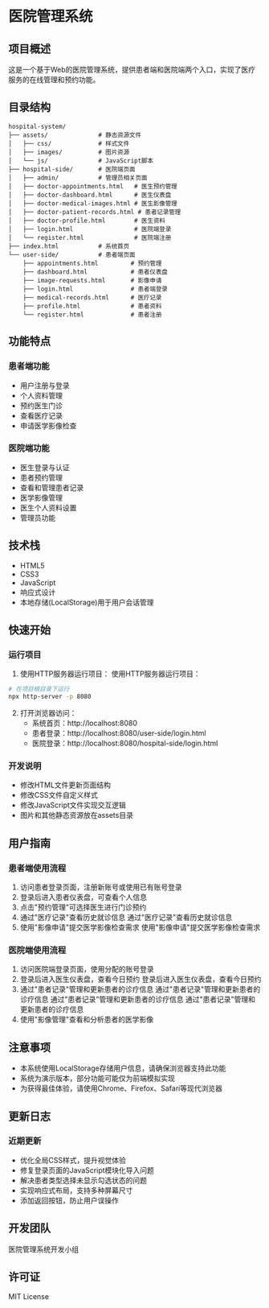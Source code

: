 # 医院管理系统

## 项目概述
这是一个基于Web的医院管理系统，提供患者端和医院端两个入口，实现了医疗服务的在线管理和预约功能。

## 目录结构

```
hospital-system/
├── assets/              # 静态资源文件
│   ├── css/             # 样式文件
│   ├── images/          # 图片资源
│   └── js/              # JavaScript脚本
├── hospital-side/       # 医院端页面
│   ├── admin/           # 管理员相关页面
│   ├── doctor-appointments.html   # 医生预约管理
│   ├── doctor-dashboard.html      # 医生仪表盘
│   ├── doctor-medical-images.html # 医生影像管理
│   ├── doctor-patient-records.html # 患者记录管理
│   ├── doctor-profile.html        # 医生资料
│   ├── login.html                 # 医院端登录
│   └── register.html              # 医院端注册
├── index.html           # 系统首页
└── user-side/           # 患者端页面
    ├── appointments.html         # 预约管理
    ├── dashboard.html            # 患者仪表盘
    ├── image-requests.html       # 影像申请
    ├── login.html                # 患者端登录
    ├── medical-records.html      # 医疗记录
    ├── profile.html              # 患者资料
    └── register.html             # 患者注册
```

## 功能特点

### 患者端功能
- 用户注册与登录
- 个人资料管理
- 预约医生门诊
- 查看医疗记录
- 申请医学影像检查

### 医院端功能
- 医生登录与认证
- 患者预约管理
- 查看和管理患者记录
- 医学影像管理
- 医生个人资料设置
- 管理员功能

## 技术栈
- HTML5
- CSS3
- JavaScript
- 响应式设计
- 本地存储(LocalStorage)用于用户会话管理

## 快速开始

### 运行项目
1. 使用HTTP服务器运行项目： 使用HTTP服务器运行项目：

```bash
# 在项目根目录下运行
npx http-server -p 8080
```

2. 打开浏览器访问：
   - 系统首页：http://localhost:8080
   - 患者登录：http://localhost:8080/user-side/login.html
   - 医院登录：http://localhost:8080/hospital-side/login.html

### 开发说明
- 修改HTML文件更新页面结构
- 修改CSS文件自定义样式
- 修改JavaScript文件实现交互逻辑
- 图片和其他静态资源放在assets目录

## 用户指南

### 患者端使用流程
1. 访问患者登录页面，注册新账号或使用已有账号登录
2. 登录后进入患者仪表盘，可查看个人信息
3. 点击"预约管理"可选择医生进行门诊预约
4. 通过"医疗记录"查看历史就诊信息 通过"医疗记录"查看历史就诊信息
5. 使用"影像申请"提交医学影像检查需求 使用"影像申请"提交医学影像检查需求

### 医院端使用流程
1. 访问医院端登录页面，使用分配的账号登录
2. 登录后进入医生仪表盘，查看今日预约 登录后进入医生仪表盘，查看今日预约
3. 通过"患者记录"管理和更新患者的诊疗信息 通过"患者记录"管理和更新患者的诊疗信息 通过"患者记录"管理和更新患者的诊疗信息 通过"患者记录"管理和更新患者的诊疗信息
4. 使用"影像管理"查看和分析患者的医学影像

## 注意事项
- 本系统使用LocalStorage存储用户信息，请确保浏览器支持此功能
- 系统为演示版本，部分功能可能仅为前端模拟实现
- 为获得最佳体验，请使用Chrome、Firefox、Safari等现代浏览器

## 更新日志

### 近期更新
- 优化全局CSS样式，提升视觉体验
- 修复登录页面的JavaScript模块化导入问题
- 解决患者类型选择未显示勾选状态的问题
- 实现响应式布局，支持多种屏幕尺寸
- 添加返回按钮，防止用户误操作

## 开发团队
医院管理系统开发小组

## 许可证
MIT License
